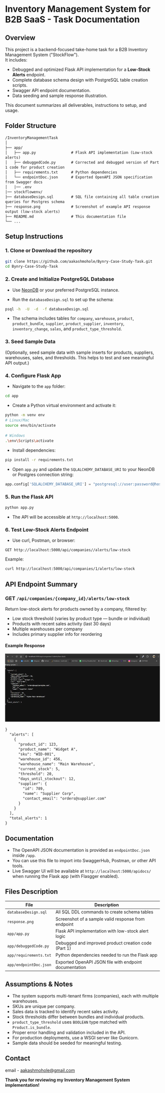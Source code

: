 
# Inventory Management System for B2B SaaS - Task Documentation

## Overview

This project is a backend-focused take-home task for a B2B Inventory Management System ("StockFlow").  
It includes:  
- Debugged and optimized Flask API implementation for a **Low-Stock Alerts** endpoint.  
- Complete database schema design with PostgreSQL table creation scripts.  
- Swagger API endpoint documentation.  
- Data seeding and sample response illustration.  

This document summarizes all deliverables, instructions to setup, and usage.

## Folder Structure

```
/InventoryManagementTask
│
├── app/
│   ├── app.py                # Flask API implementation (Low-stock alerts)
│   ├── debuggedCode.py       # Corrected and debugged version of Part 1 code for product creation
│   ├── requirements.txt      # Python dependencies
│   └── endpointDoc.json      # Exported OpenAPI JSON specification from Swagger docs
│   |── .env      
|── stockflowenv/
├── databaseDesign.sql        # SQL file containing all table creation queries for Postgres schema
├── response.png              # Screenshot of example API response output (low-stock alerts)
├── README.md                 # This documentation file
└── ...
```

## Setup Instructions

### 1. Clone or Download the repository

```bash
git clone https://github.com/aakashmohole/Bynry-Case-Study-Task.git
cd Bynry-Case-Study-Task
```

### 2. Create and Initialize PostgreSQL Database

- Use [NeonDB](https://neon.tech/) or your preferred PostgreSQL instance.

- Run the `databaseDesign.sql` to set up the schema:

```bash
psql -h  -U  -d  -f databaseDesign.sql
```

- The schema includes tables for `company`, `warehouse`, `product`, `product_bundle`, `supplier`, `product_supplier`, `inventory`, `inventory_change`, `sales`, and `product_type_threshold`.

### 3. Seed Sample Data

(Optionally, seed sample data with sample inserts for products, suppliers, warehouses, sales, and thresholds. This helps to test and see meaningful API output.)

### 4. Configure Flask App

- Navigate to the `app` folder:

```bash
cd app
```

- Create a Python virtual environment and activate it:

```bash
python -m venv env
# Linux/Mac
source env/bin/activate

# Windows
.\env\Scripts\activate
```

- Install dependencies:

```bash
pip install -r requirements.txt
```

- Open `app.py` and update the `SQLALCHEMY_DATABASE_URI` to your NeonDB or Postgres connection string:

```python
app.config['SQLALCHEMY_DATABASE_URI'] = "postgresql://user:password@host/database?sslmode=require"
```

### 5. Run the Flask API

```bash
python app.py
```

- The API will be accessible at `http://localhost:5000`.

### 6. Test Low-Stock Alerts Endpoint

- Use curl, Postman, or browser:

```
GET http://localhost:5000/api/companies//alerts/low-stock
```

Example:

```bash
curl http://localhost:5000/api/companies/1/alerts/low-stock
```

## API Endpoint Summary

### GET `/api/companies/{company_id}/alerts/low-stock`

Return low-stock alerts for products owned by a company, filtered by:

- Low stock threshold (varies by product type — bundle or individual)
- Products with recent sales activity (last 30 days)
- Multiple warehouses per company
- Includes primary supplier info for reordering

#### Example Response
![resukt](response.png)

```
}
  "alerts": [
    {
      "product_id": 123,
      "product_name": "Widget A",
      "sku": "WID-001",
      "warehouse_id": 456,
      "warehouse_name": "Main Warehouse",
      "current_stock": 5,
      "threshold": 20,
      "days_until_stockout": 12,
      "supplier": {
        "id": 789,
        "name": "Supplier Corp",
        "contact_email": "orders@supplier.com"
      }
    }
  ],
  "total_alerts": 1
}
```

## Documentation

- The OpenAPI JSON documentation is provided as `endpointDoc.json` inside `/app`.
- You can use this file to import into SwaggerHub, Postman, or other API tools.
- Live Swagger UI will be available at `http://localhost:5000/apidocs/` when running the Flask app (with Flasgger enabled).

## Files Description

| File                  | Description                                          |
|-----------------------|-----------------------------------------------------|
| `databaseDesign.sql`  | All SQL DDL commands to create schema tables         |
| `response.png`        | Screenshot of a sample valid response from endpoint  |
| `app/app.py`          | Flask API implementation with low-stock alert logic  |
| `app/debuggedCode.py` | Debugged and improved product creation code (Part 1) |
| `app/requirements.txt`| Python dependencies needed to run the Flask app      |
| `app/endpointDoc.json`| Exported OpenAPI JSON file with endpoint documentation|

## Assumptions & Notes

- The system supports multi-tenant firms (companies), each with multiple warehouses.
- SKUs are unique per company.
- Sales data is tracked to identify recent sales activity.
- Stock thresholds differ between bundles and individual products.
- `product_type_threshold` uses `BOOLEAN` type matched with `Product.is_bundle`.
- Proper error handling and validation included in the API.
- For production deployments, use a WSGI server like Gunicorn.
- Sample data should be seeded for meaningful testing.


## Contact 
email - aakashmohole@gmail.com

**Thank you for reviewing my Inventory Management System implementation!**
